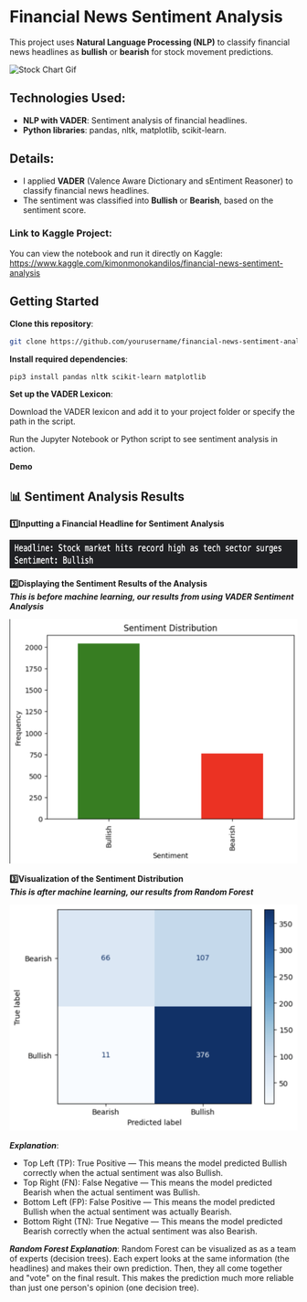 # Financial News Sentiment Analysis

This project uses **Natural Language Processing (NLP)** to classify financial news headlines as **bullish** or **bearish** for stock movement predictions.

![Stock Chart Gif](./assets/stock_chart.gif)

## Technologies Used:
- **NLP with VADER**: Sentiment analysis of financial headlines.
- **Python libraries**: pandas, nltk, matplotlib, scikit-learn.
  
## Details:
- I applied **VADER** (Valence Aware Dictionary and sEntiment Reasoner) to classify financial news headlines.
- The sentiment was classified into **Bullish** or **Bearish**, based on the sentiment score.

### Link to Kaggle Project:
You can view the notebook and run it directly on Kaggle:  
https://www.kaggle.com/kimonmonokandilos/financial-news-sentiment-analysis

## Getting Started

**Clone this repository**:
```bash
git clone https://github.com/yourusername/financial-news-sentiment-analysis.git
```

**Install required dependencies**:
```bash
pip3 install pandas nltk scikit-learn matplotlib
```

**Set up the VADER Lexicon**:

Download the VADER lexicon and add it to your project folder or specify the path in the script.

Run the Jupyter Notebook or Python script to see sentiment analysis in action.

**Demo**

## 📊 Sentiment Analysis Results  

**1️⃣Inputting a Financial Headline for Sentiment Analysis**  
<p align="left">
  <img src="./assets/screenshots/output1.png" alt="Financial Headline Results" width="700" height="50">
</p>  

**2️⃣Displaying the Sentiment Results of the Analysis**  
***This is before machine learning, our results from using VADER Sentiment Analysis***
<p align="left">
  <img src="./assets/screenshots/output2.png" alt="Sentiment Distribution" width="600">
</p>  

**3️⃣Visualization of the Sentiment Distribution**  
***This is after machine learning, our results from Random Forest***
<p align="left">
  <img src="./assets/screenshots/output3.png" alt="Visualization of Sentiment Distribution" width="600">
</p>  

***Explanation***:
- Top Left (TP): True Positive — This means the model predicted Bullish correctly when the actual sentiment was also Bullish.
- Top Right (FN): False Negative — This means the model predicted Bearish when the actual sentiment was Bullish.
- Bottom Left (FP): False Positive — This means the model predicted Bullish when the actual sentiment was actually Bearish.
- Bottom Right (TN): True Negative — This means the model predicted Bearish correctly when the actual sentiment was also Bearish.

***Random Forest Explanation***:
Random Forest can be visualized as as a team of experts (decision trees). Each expert looks at the same information (the headlines) and makes their own prediction. Then, they all come together and "vote" on the final result. This makes the prediction much more reliable than just one person's opinion (one decision tree).

